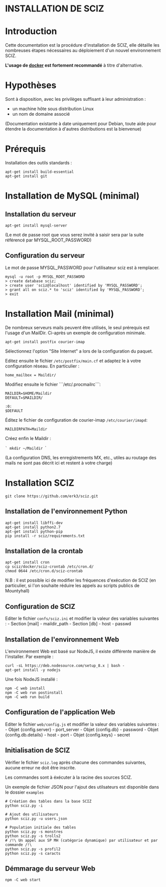 INSTALLATION DE SCIZ
===

# Introduction

Cette documentation est la procédure d'installation de SCIZ, elle détaille les nombreuses étapes nécessaires au déploiement d'un nouvel environnement SCIZ.

**L'usage de [docker](docker/README.md) est fortement recommandé** à titre d'alternative.

# Hypothèses

Sont à disposition, avec les privilèges suffisant à leur administration :
  - un machine hôte sous distribution Linux
  - un nom de domaine associé

(Documentation existante à date uniquement pour Debian, toute aide pour étendre la documentation à d'autres distributions est la bienvenue)

# Prérequis

Installation des outils standards :
```
apt-get install build-essential
apt-get install git
```

# Installation de MySQL (minimal)

## Installation du serveur
```
apt-get install mysql-server
```

(Le mot de passe root que vous serez invité à saisir sera par la suite référencé par MYSQL_ROOT_PASSWORD)

## Configuration du serveur

Le mot de passe MYSQL_PASSWORD pour l'utilisateur sciz est à remplacer.

```
mysql -u root -p MYSQL_ROOT_PASSWORD
> create database sciz;
> create user 'sciz@localhost' identified by 'MYSQL_PASSWORD';
> grant all on sciz.* to 'sciz' identified by 'MYSQL_PASSWORD';
> exit
```

# Installation Mail (minimal)

De nombreux serveurs mails peuvent être utilisés, le seul prérequis est l'usage d'un MailDir.
Ci-après un exemple de configuration minimale.

```
apt-get install postfix courier-imap 
```

Sélectionnez l'option "Site Internet" a lors de la configuration du paquet.

Editez ensuite le fichier ```/etc/postfix/main.cf``` et adaptez le à votre configuration réseau.
En particulier :
```
home_mailbox = Maildir/
```

Modifiez ensuite le fichier ```/etc/.procmailrc``̀ :
```
MAILDIR=$HOME/Maildir
DEFAULT=$MAILDIR/

:0:
$DEFAULT
```

Éditez le fichier de configuration de courier-imap ```/etc/courier/imapd```:

```
MAILDIRPATH=Maildir
```

Créez enfin le  Maildir :
 
``̀ 
mkdir ~/Maildir
``̀ 

(La configuration DNS, les enregistrements MX, etc., utiles au routage des mails ne sont pas décrit ici et restent à votre charge)

# Installation SCIZ
```
git clone https://github.com/erk3/sciz.git
```

## Installation de l'environnement Python
```
apt-get install libffi-dev
apt-get install python2.7
apt-get install python-pip
pip install -r sciz/requirements.txt
```

## Installation de la crontab
```
apt-get install cron
cp sciz/docker/sciz-crontab /etc/cron.d/
chmod 0644 /etc/cron.d/sciz-crontab
```

N.B : il est possible ici de modifier les fréquences d'exécution de SCIZ (en particulier, si l'on souhaite réduire les appels au scripts publics de Mountyhall)

## Configuration de SCIZ

Editer le fichier ```confs/sciz.ini``` et modifier la valeur des variables suivantes :
    - Section \[mail\]
      - maildir_path
    - Section \[db\]
      - host
      - passwd

## Installation de l'environnement Web

L'environnement Web est basé sur NodeJS, il existe différente manière de l'installer. Par exemple :

```
curl -sL https://deb.nodesource.com/setup_8.x | bash -
apt-get install -y nodejs
```

Une fois NodeJS installé :

```
npm -C web install
npm -C web run postinstall
npm -C web run build
```

## Configuration de l'application Web

Editer le fichier ```web/config.js``` et modifier la valeur des variables suivantes :
    - Objet {config.server}
      - port_server
    - Objet {config.db}
      - password
    - Objet {config.db.details}
      - host
      - port
    - Objet {config.keys}
      - secret

## Initialisation de SCIZ

Vérifier le fichier ```sciz.log``` après chacune des commandes suivantes, aucune erreur ne doit être inscrite.

Les commandes sont à éxécuter à la racine des sources SCIZ.

Un exemple de fichier JSON pour l'ajout des utilsateurs est disponible dans le dossier ```examples```

```
# Création des tables dans la base SCIZ
python sciz.py -i

# Ajout des utilisateurs
python sciz.py -u users.json

# Population initiale des tables
python sciz.py -s monstres
python sciz.py -s trolls2
# /!\ Un appel aux SP MH (catégorie dynamique) par utilisateur et par commande /!\
python sciz.py -s profil2
python sciz.py -s caracts
```
## Démmarage du serveur Web

```
npm -C web start
```
